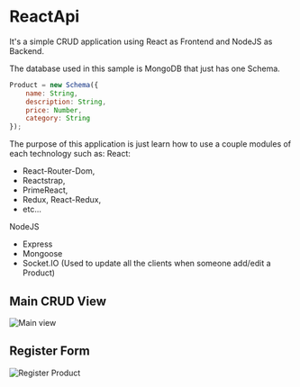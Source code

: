 # ReactApi 

It's a simple CRUD application using React as Frontend and NodeJS as Backend.

The database used in this sample is MongoDB that just has one Schema.

```javascript
Product = new Schema({
    name: String,
    description: String,
    price: Number,
    category: String
});
```
The purpose of this application is just learn how to use a couple modules of each technology such as:
React:
- React-Router-Dom, 
- Reactstrap, 
- PrimeReact, 
- Redux, React-Redux, 
- etc...

NodeJS
- Express
- Mongoose
- Socket.IO (Used to update all the clients when someone add/edit a Product)


## Main CRUD View
![Main view](https://fotos.subefotos.com/d536cdd277c4646840ab3fe905267197o.png)

## Register Form
![Register Product](https://fotos.subefotos.com/ad86e4bca380243f5e048f4f6cd01167o.png)


